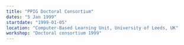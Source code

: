 ```yaml
---
title: "PPIG Doctoral Consortium"
dates: "5 Jan 1999"
startdate: "1999-01-05"
location: "Computer-Based Learning Unit, University of Leeds, UK"
workshop: "Doctoral consortium 1999"
---
```

